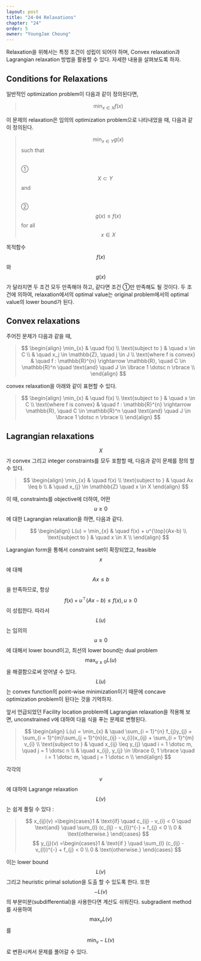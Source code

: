 ```yaml
---
layout: post
title: "24-04 Relaxations"
chapter: "24"
order: 5
owner: "YoungJae Choung"
---
```


Relaxation을 위해서는 특정 조건이 성립이 되어야 하며, Convex relaxation과 Lagrangian relaxation 방법을 활용할 수 있다. 자세한 내용을 살펴보도록 하자.

## Conditions for Relaxations
일반적인 optimization problem이 다음과 같이 정의된다면,
> $$\min_{x \in X} f(x)$$

이 문제의 relaxation은 임의의 optimization problem으로 나타내었을 때, 다음과 같이 정의된다.
> $$\min_{x \in Y} g(x)$$
> such that
> $$ \quad $$ ① $$ X \subset Y \quad$$ and 
> $$ \quad $$ ② $$ g(x) \leq f(x)$$ for all $$x \in X $$ 

목적함수 $$f(x)$$ 와 $$g(x)$$가 달라지면 두 조건 모두 만족해야 하고, 같다면 조건 ①만 만족해도 될 것이다.
두 조건에 의하여, relaxation에서의 optimal value는 original problem에서의 optimal value의 lower bound가 된다.

## Convex relaxations
주어진 문제가 다음과 같을 때,
> $$
> \begin{align}
> \min_{x} & \quad f(x) \\
> \text{subject to } & \quad x \in C \\
> & \quad x_j \in \mathbb{Z}, \quad j \in J \\
> \text{where f is convex} & \quad f : \mathbb{R}^{n} \rightarrow \mathbb{R}, \quad C \in \mathbb{R}^n 
\quad \text{and} \quad J \in \lbrace 1 \dotsc n \rbrace \\
> \end{align}
> $$

convex relaxation을 아래와 같이 표현할 수 있다.
> $$
> \begin{align}
> \min_{x} & \quad f(x) \\
> \text{subject to } & \quad x \in C \\
> \text{where f is convex} & \quad f : \mathbb{R}^{n} \rightarrow \mathbb{R}, \quad C \in \mathbb{R}^n 
\quad \text{and} \quad J \in \lbrace 1 \dotsc n \rbrace \\
> \end{align}
> $$


## Lagrangian relaxations
$$X$$가 convex 그리고 integer constraints를 모두 포함할 때, 다음과 같이 문제를 정의 할 수 있다. 

> $$
> \begin{align}
> \min_{x} & \quad f(x) \\
> \text{subject to } & \quad Ax \leq b \\
> & \quad x_{j} \in \mathbb{Z} \quad x \in X 
> \end{align}
> $$

이 때, constraints를 objective에 더하여, 어떤 $$u \geq 0$$에 대한 Lagrangian relaxation을 하면, 다음과 같다.

> $$
> \begin{align}
> L(u) = \min_{x} & \quad f(x) + u^{\top}(Ax-b) \\
> \text{subject to } & \quad x \in X \\
> \end{align}
> $$

Lagrangian form을 통해서 constraint set이 확장되었고, feasible $$x$$에 대해 $$Ax \leq b$$을 만족하므로, 항상 $$f(x) + u^{\top}(Ax - b) \leq f(x), u \geq 0$$이 성립한다. 따라서 $$L(u)$$는 임의의 $$u \geq 0$$에 대해서 lower bound이고, 최선의 lower bound는 dual problem $$\max_{u \geq 0} L(u)$$을 해결함으로써 얻어낼 수 있다. $$L(u)$$는 convex function의 point-wise minimization이기 때문에 concave optimization problem이 된다는 것을 기억하자.

앞서 언급되었던 Facility location problem에 Lagrangian relaxation을 적용해 보면, unconstrained $v$에 대하여 다음 식을 푸는 문제로 변형된다.

> $$
> \begin{align}
> L(u) = \min_{x} & \quad \sum_{i = 1}^{n} f_{j}y_{j} + \sum_{i = 1}^{m}\sum_{j = 1}^{n}(c_{ij} - v_{i})x_{ij} + \sum_{i = 1}^{m} v_{i} \\
> \text{subject to } & \quad x_{ij} \leq y_{j} \quad i = 1 \dotsc m, \quad j = 1 \dotsc n \\
> & \quad x_{ij}, y_{j} \in \lbrace 0, 1 \rbrace \quad  i = 1 \dotsc m, \quad j = 1 \dotsc n \\
> \end{align}
> $$

각각의 $$v$$에 대하여 Lagrange relaxation $$L(v)$$는 쉽게 풀릴 수 있다 :
> $$ x_{ij}(v) =\begin{cases}1 & \text{if} \quad c_{ij} - v_{i} < 0 \quad \text{and}  \quad \sum_{l} (c_{lj} - v_{l})^{-} + f_{j} < 0 \\
> 0 & \text{otherwise.} \end{cases} $$
> $$ y_{j}(v) =\begin{cases}1 & \text{if } \quad \sum_{l} (c_{lj} - v_{l})^{-} + f_{j} < 0 \\
> 0 & \text{otherwise.} \end{cases} $$

이는 lower bound $$L(v)$$ 그리고 heuristic primal solution을 도출 할 수 있도록 한다. 또한 $$-L(v)$$의 부분미분(subdifferential)을 사용한다면 계산도 쉬워진다. subgradient method를 사용하여 $$\max_{v} L(v)$$를 $$\min_{v} -L(v)$$ 로 변환시켜서 문제를 풀어갈 수 있다.